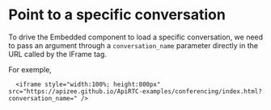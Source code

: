 # Point to a specific conversation



To drive the Embedded component to load a specific conversation, we need to pass an argument through a `conversation_name` parameter directly in the URL called by the IFrame tag.

For exemple,&#x20;

```
  <iframe style="width:100%; height:800px" src="https://apizee.github.io/ApiRTC-examples/conferencing/index.html?conversation_name=" />
```
